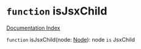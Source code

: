 # `function` isJsxChild

[Documentation Index](../README.md)

`function` isJsxChild(node: [Node](../interface.Node/README.md)): node `is` JsxChild

